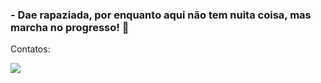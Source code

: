 ### - Dae rapaziada, por enquanto aqui não tem nuita coisa, mas marcha no progresso! 🚀

Contatos:

<div>
  
<a href="https://www.instagram.com/joaogonsalvess/" target="_blank"><img src="https://img.shields.io/badge/Instagram-E4405F?style=for-the-badge&logo=instagram&logoColor=white" target="_blank"></a>
  </div>
  

